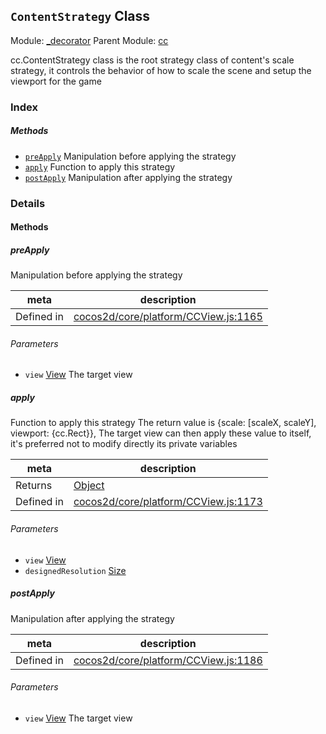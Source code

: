 ## `ContentStrategy` Class



Module: [_decorator](../modules/_decorator.md)
Parent Module: [cc](../modules/cc.md)


<p>cc.ContentStrategy class is the root strategy class of content's scale strategy,
it controls the behavior of how to scale the scene and setup the viewport for the game</p>


### Index



##### Methods

  - [`preApply`](#preapply) Manipulation before applying the strategy
  - [`apply`](#apply) Function to apply this strategy
  - [`postApply`](#postapply) Manipulation after applying the strategy



### Details




<!-- Method Block -->
#### Methods


##### preApply

Manipulation before applying the strategy

| meta | description |
|------|-------------|
| Defined in | [cocos2d/core/platform/CCView.js:1165](https://github.com/cocos-creator/engine/blob/79542d65dc19c8718cb54c9afa022e8f91855f48/cocos2d/core/platform/CCView.js#L1165) |

###### Parameters
- `view` <a href="../classes/View.html" class="crosslink">View</a> The target view


##### apply

Function to apply this strategy
The return value is {scale: [scaleX, scaleY], viewport: {cc.Rect}},
The target view can then apply these value to itself, it's preferred not to modify directly its private variables

| meta | description |
|------|-------------|
| Returns | <a href="https://developer.mozilla.org/en/JavaScript/Reference/Global_Objects/Object" class="crosslink external" target="_blank">Object</a> 
| Defined in | [cocos2d/core/platform/CCView.js:1173](https://github.com/cocos-creator/engine/blob/79542d65dc19c8718cb54c9afa022e8f91855f48/cocos2d/core/platform/CCView.js#L1173) |

###### Parameters
- `view` <a href="../classes/View.html" class="crosslink">View</a> 
- `designedResolution` <a href="../classes/Size.html" class="crosslink">Size</a> 


##### postApply

Manipulation after applying the strategy

| meta | description |
|------|-------------|
| Defined in | [cocos2d/core/platform/CCView.js:1186](https://github.com/cocos-creator/engine/blob/79542d65dc19c8718cb54c9afa022e8f91855f48/cocos2d/core/platform/CCView.js#L1186) |

###### Parameters
- `view` <a href="../classes/View.html" class="crosslink">View</a> The target view



